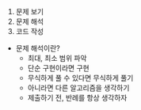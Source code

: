 1. 문제 보기
2. 문제 해석
3. 코드 작성

- 문제 해석이란?
	- 최대, 최소 범위 파악
	- 단순 구현이라면 구현
	- 무식하게 풀 수 있다면 무식하게 풀기
	- 아니라면 다른 알고리즘을 생각하기
	- 제출하기 전, 반례를 항상 생각하자